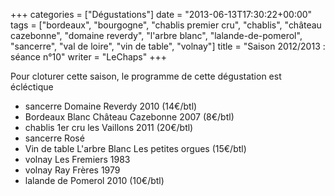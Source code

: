 +++
categories = ["Dégustations"]
date = "2013-06-13T17:30:22+00:00"
tags = ["bordeaux", "bourgogne", "chablis premier cru", "chablis", "château cazebonne", "domaine reverdy", "l'arbre blanc", "lalande-de-pomerol", "sancerre", "val de loire", "vin de table", "volnay"] 
title = "Saison 2012/2013 : séance n°10"
writer = "LeChaps"
+++

Pour cloturer cette saison, le programme de cette dégustation est écléctique

* sancerre Domaine Reverdy 2010 (14€/btl)
* Bordeaux Blanc Château Cazebonne 2007 (8€/btl)
* chablis 1er cru les Vaillons 2011 (20€/btl)
* sancerre Rosé
* Vin de table L'arbre Blanc Les petites orgues (15€/btl) <i class="fa fa-plus-circle"></i>
* volnay Les Fremiers 1983
* volnay Ray Frères 1979
* lalande de Pomerol 2010 (10€/btl)
